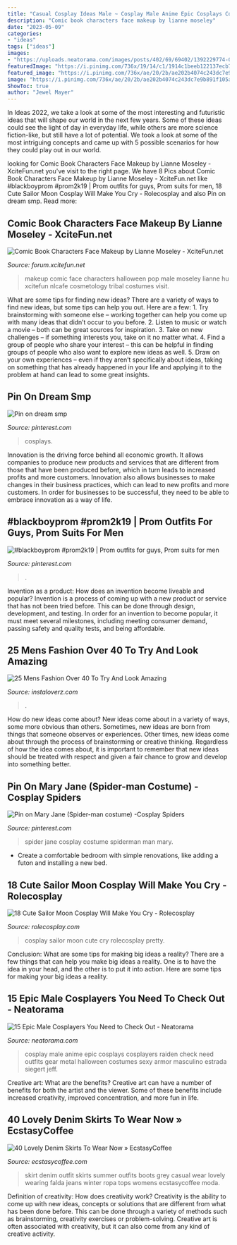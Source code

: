 ```yaml
---
title: "Casual Cosplay Ideas Male ~ Cosplay Male Anime Epic Cosplays Cosplayers Raiden Check Need Outfits Gear Metal Halloween Costumes Sexy Armor Masculino Estrada Siegert Jeff"
description: "Comic book characters face makeup by lianne moseley"
date: "2023-05-09"
categories:
- "ideas"
tags: ["ideas"]
images:
- "https://uploads.neatorama.com/images/posts/402/69/69402/1392229774-0.jpg"
featuredImage: "https://i.pinimg.com/736x/19/14/c1/1914c1beeb122137ecb72af9db5e52e4--univers-marvel-spiderman-cosplay.jpg"
featured_image: "https://i.pinimg.com/736x/ae/20/2b/ae202b4074c243dc7e9b891f105a41a4.jpg"
image: "https://i.pinimg.com/736x/ae/20/2b/ae202b4074c243dc7e9b891f105a41a4.jpg"
ShowToc: true
author: "Jewel Mayer"
---
```



In Ideas 2022, we take a look at some of the most interesting and futuristic ideas that will shape our world in the next few years. Some of these ideas could see the light of day in everyday life, while others are more science fiction-like, but still have a lot of potential. We took a look at some of the most intriguing concepts and came up with 5 possible scenarios for how they could play out in our world.

	

		
looking for Comic Book Characters Face Makeup by Lianne Moseley - XciteFun.net you've visit to the right page. We have 8 Pics about Comic Book Characters Face Makeup by Lianne Moseley - XciteFun.net like #blackboyprom #prom2k19 | Prom outfits for guys, Prom suits for men, 18 Cute Sailor Moon Cosplay Will Make You Cry - Rolecosplay and also Pin on dream smp. Read more:
		
    
## Comic Book Characters Face Makeup By Lianne Moseley - XciteFun.net

<img loading=lazy src="https://img.xcitefun.net/users/2015/01/373648,xcitefun-comic-characters-makeup-4.jpg" onerror="this.onerror=null;this.src='https://tse2.mm.bing.net/th?id=OIP.gWQ7JRufmyAjWLZj6T_4DAHaJ3&amp;pid=15.1';" alt="Comic Book Characters Face Makeup by Lianne Moseley - XciteFun.net">

_Source: forum.xcitefun.net_

>makeup comic face characters halloween pop male moseley lianne hu xcitefun nlcafe cosmetology tribal costumes visit. 

	

What are some tips for finding new ideas?
There are a variety of ways to find new ideas, but some tips can help you out. Here are a few: 1. Try brainstorming with someone else – working together can help you come up with many ideas that didn’t occur to you before. 2. Listen to music or watch a movie – both can be great sources for inspiration. 3. Take on new challenges – if something interests you, take on it no matter what. 4. Find a group of people who share your interest – this can be helpful in finding groups of people who also want to explore new ideas as well. 5. Draw on your own experiences – even if they aren’t specifically about ideas, taking on something that has already happened in your life and applying it to the problem at hand can lead to some great insights.

    
## Pin On Dream Smp

<img loading=lazy src="https://i.pinimg.com/736x/3f/d9/be/3fd9be511263d395abb04ff60a3bdfa6.jpg" onerror="this.onerror=null;this.src='https://tse4.mm.bing.net/th?id=OIP.X1mr3fGhFeZKCfZc91K0wgHaNK&amp;pid=15.1';" alt="Pin on dream smp">

_Source: pinterest.com_

>cosplays. 

	

Innovation is the driving force behind all economic growth. It allows companies to produce new products and services that are different from those that have been produced before, which in turn leads to increased profits and more customers. Innovation also allows businesses to make changes in their business practices, which can lead to new profits and more customers. In order for businesses to be successful, they need to be able to embrace innovation as a way of life.

    
## #blackboyprom #prom2k19 | Prom Outfits For Guys, Prom Suits For Men

<img loading=lazy src="https://i.pinimg.com/736x/ae/20/2b/ae202b4074c243dc7e9b891f105a41a4.jpg" onerror="this.onerror=null;this.src='https://tse2.mm.bing.net/th?id=OIP.2nN1MwUxSXmNHVMa683I3QHaJ4&amp;pid=15.1';" alt="#blackboyprom #prom2k19 | Prom outfits for guys, Prom suits for men">

_Source: pinterest.com_

>. 

	

Invention as a product: How does an invention become liveable and popular?
Invention is a process of coming up with a new product or service that has not been tried before. This can be done through design, development, and testing. In order for an invention to become popular, it must meet several milestones, including meeting consumer demand, passing safety and quality tests, and being affordable.

    
## 25 Mens Fashion Over 40 To Try And Look Amazing

<img loading=lazy src="https://www.instaloverz.com/wp-content/uploads/2016/08/16-mens-fashion-over-40.jpg" onerror="this.onerror=null;this.src='https://tse1.mm.bing.net/th?id=OIP.gR2bunyApgZIRwauqrfExAHaKE&amp;pid=15.1';" alt="25 Mens Fashion Over 40 To Try And Look Amazing">

_Source: instaloverz.com_

>. 

	

How do new ideas come about?
New ideas come about in a variety of ways, some more obvious than others. Sometimes, new ideas are born from things that someone observes or experiences. Other times, new ideas come about through the process of brainstorming or creative thinking. Regardless of how the idea comes about, it is important to remember that new ideas should be treated with respect and given a fair chance to grow and develop into something better.

    
## Pin On Mary Jane (Spider-man Costume) -Cosplay Spiders

<img loading=lazy src="https://i.pinimg.com/736x/19/14/c1/1914c1beeb122137ecb72af9db5e52e4--univers-marvel-spiderman-cosplay.jpg" onerror="this.onerror=null;this.src='https://tse1.mm.bing.net/th?id=OIP.ypzjogfowstEdWGWVZIyXQHaJ4&amp;pid=15.1';" alt="Pin on Mary Jane (Spider-man costume) -Cosplay Spiders">

_Source: pinterest.com_

>spider jane cosplay costume spiderman man mary. 

	

- Create a comfortable bedroom with simple renovations, like adding a futon and installing a new bed. 

    
## 18 Cute Sailor Moon Cosplay Will Make You Cry - Rolecosplay

<img loading=lazy src="https://www.rolecosplay.com/blog/wp-content/uploads/2017/04/ed38a0da13ce696db1f7cf4a31eada38.jpg" onerror="this.onerror=null;this.src='https://tse1.mm.bing.net/th?id=OIP.X3Ul7Kwar14_Zru8PrPrJgHaLH&amp;pid=15.1';" alt="18 Cute Sailor Moon Cosplay Will Make You Cry - Rolecosplay">

_Source: rolecosplay.com_

>cosplay sailor moon cute cry rolecosplay pretty. 

	

Conclusion: What are some tips for making big ideas a reality?
There are a few things that can help you make big ideas a reality. One is to have the idea in your head, and the other is to put it into action. Here are some tips for making your big ideas a reality.

    
## 15 Epic Male Cosplayers You Need To Check Out - Neatorama

<img loading=lazy src="https://uploads.neatorama.com/images/posts/402/69/69402/1392229774-0.jpg" onerror="this.onerror=null;this.src='https://tse3.mm.bing.net/th?id=OIP.DW1Jh0mmggV3uN4Dzrf-agHaLG&amp;pid=15.1';" alt="15 Epic Male Cosplayers You Need to Check Out - Neatorama">

_Source: neatorama.com_

>cosplay male anime epic cosplays cosplayers raiden check need outfits gear metal halloween costumes sexy armor masculino estrada siegert jeff. 

	

Creative art: What are the benefits?
Creative art can have a number of benefits for both the artist and the viewer. Some of these benefits include increased creativity, improved concentration, and more fun in life.

    
## 40 Lovely Denim Skirts To Wear Now » EcstasyCoffee

<img loading=lazy src="https://i1.wp.com/www.ecstasycoffee.com/wp-content/uploads/2016/10/Denim-Skirt-Outfit5.jpg" onerror="this.onerror=null;this.src='https://tse4.mm.bing.net/th?id=OIP.5BMhRnCsbho0WxPc0WzN3QAAAA&amp;pid=15.1';" alt="40 Lovely Denim Skirts To Wear Now » EcstasyCoffee">

_Source: ecstasycoffee.com_

>skirt denim outfit skirts summer outfits boots grey casual wear lovely wearing falda jeans winter ropa tops womens ecstasycoffee moda. 

	

Definition of creativity: How does creativity work?
Creativity is the ability to come up with new ideas, concepts or solutions that are different from what has been done before. This can be done through a variety of methods such as brainstorming, creativity exercises or problem-solving. Creative art is often associated with creativity, but it can also come from any kind of creative activity.

